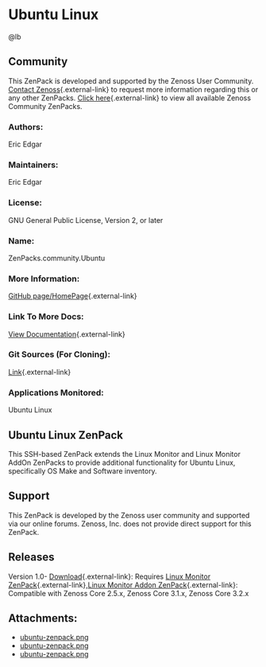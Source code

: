 # Ubuntu Linux

@lb[](img/zenpack-ubuntu-zenpack.png)

## Community

This ZenPack is developed and supported by the Zenoss User Community.
[Contact Zenoss](https://tryit.zenoss.com/zenpack-contact/){.external-link} to
request more information regarding this or any other ZenPacks. [Click here](https://zenoss.com/product/zenpacks?f%5B0%5D=im_field_zenpack_category:1021){.external-link} to
view all available Zenoss Community ZenPacks.

### Authors:

Eric Edgar

### Maintainers:

Eric Edgar

### License:

GNU General Public License, Version 2, or later

### Name:

ZenPacks.community.Ubuntu

### More Information:

[GitHub page/HomePage](http://community.zenoss.org/docs/DOC-3377){.external-link}

### Link To More Docs:

[View Documentation](http://community.zenoss.org/docs/DOC-3377){.external-link}

### Git Sources (For Cloning):

[Link](https://github.com/zenoss/ZenPacks.community.Ubuntu.git){.external-link}

### Applications Monitored:

Ubuntu Linux

## Ubuntu Linux ZenPack

This SSH-based ZenPack extends the Linux Monitor and Linux Monitor AddOn
ZenPacks to provide additional functionality for Ubuntu Linux,
specifically OS Make and Software inventory.

## Support

This ZenPack is developed by the Zenoss user community and supported via
our online forums. Zenoss, Inc. does not provide direct support for this
ZenPack.

## Releases

Version 1.0- [Download](https://storage.googleapis.com/zenpacks/ZenPacks.community.Ubuntu/1.0/ZenPacks.community.Ubuntu-1.0.egg){.external-link}:   Requires [Linux Monitor ZenPack](https://help.zenoss.com/display/in/Linux+Monitor "ZenPack:Linux Monitor"){.external-link},[Linux Monitor Addon ZenPack](https://help.zenoss.com/display/in/Linux+Monitor+Addon "ZenPack:Linux Monitor Addon"){.external-link}:   Compatible with Zenoss Core 2.5.x, Zenoss Core 3.1.x, Zenoss Core
    3.2.x

## Attachments:

-   [ubuntu-zenpack.png](img/zenpack-ubuntu-zenpack.png)
-   [ubuntu-zenpack.png](img/zenpack-ubuntu-zenpack.png)
-   [ubuntu-zenpack.png](img/zenpack-ubuntu-zenpack.png)

